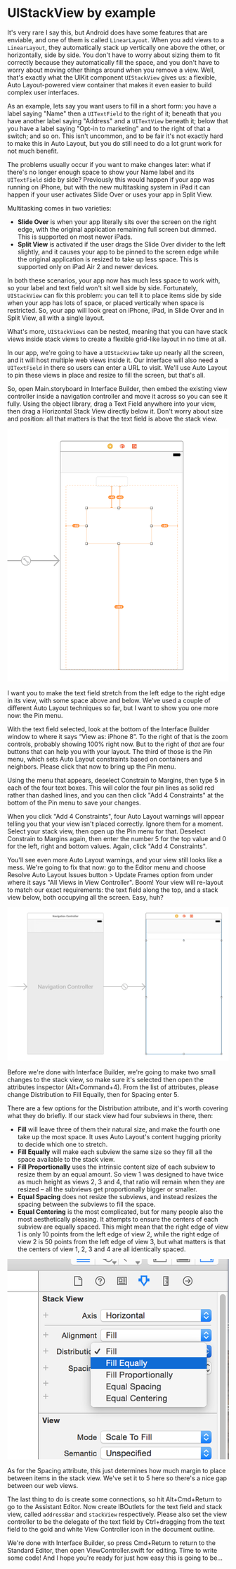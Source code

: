 # UIStackView by example

It's very rare I say this, but Android does have some features that are enviable, and one of them is called `LinearLayout`. When you add views to a `LinearLayout`, they automatically stack up vertically one above the other, or horizontally, side by side. You don't have to worry about sizing them to fit correctly because they automatically fill the space, and you don't have to worry about moving other things around when you remove a view. Well, that's exactly what the UIKit component `UIStackView` gives us: a flexible, Auto Layout-powered view container that makes it even easier to build complex user interfaces.

As an example, lets say you want users to fill in a short form: you have a label saying "Name" then a `UITextField` to the right of it; beneath that you have another label saying "Address" and a `UITextView` beneath it; below that you have a label saying "Opt-in to marketing" and to the right of that a switch; and so on. This isn't uncommon, and to be fair it's not exactly hard to make this in Auto Layout, but you do still need to do a lot grunt work for not much benefit.

The problems usually occur if you want to make changes later: what if there's no longer enough space to show your Name label and its `UITextField` side by side? Previously this would happen if your app was running on iPhone, but with the new multitasking system in iPad it can happen if your user activates Slide Over or uses your app in Split View.

Multitasking comes in two varieties:

- **Slide Over** is when your app literally sits over the screen on the right edge, with the original application remaining full screen but dimmed. This is supported on most newer iPads.
- **Split View** is activated if the user drags the Slide Over divider to the left slightly, and it causes your app to be pinned to the screen edge while the original application is resized to take up less space. This is supported only on iPad Air 2 and newer devices.

In both these scenarios, your app now has much less space to work with, so your label and text field won't sit well side by side. Fortunately, `UIStackView` can fix this problem: you can tell it to place items side by side when your app has lots of space, or placed vertically when space is restricted. So, your app will look great on iPhone, iPad, in Slide Over and in Split View, all with a single layout.

What's more, `UIStackViews` can be nested, meaning that you can have stack views inside stack views to create a flexible grid-like layout in no time at all.

In our app, we're going to have a `UIStackView` take up nearly all the screen, and it will host multiple web views inside it. Our interface will also need a `UITextField` in there so users can enter a URL to visit. We'll use Auto Layout to pin these views in place and resize to fill the screen, but that's all.

So, open Main.storyboard in Interface Builder, then embed the existing view controller inside a navigation controller and move it across so you can see it fully. Using the object library, drag a Text Field anywhere into your view, then drag a Horizontal Stack View directly below it. Don't worry about size and position: all that matters is that the text field is above the stack view.

![The beginnings of our layout: just place a text field above a horizontal stack view.](31-1.png)

I want you to make the text field stretch from the left edge to the right edge in its view, with some space above and below. We’ve used a couple of different Auto Layout techniques so far, but I want to show you one more now: the Pin menu.

With the text field selected, look at the bottom of the Interface Builder window to where it says “View as: iPhone 8”. To the right of that is the zoom controls, probably showing 100% right now. But to the right of *that* are four buttons that can help you with your layout. The third of those is the Pin menu, which sets Auto Layout constraints based on containers and neighbors. Please click that now to bring up the Pin menu.

Using the menu that appears, deselect Constrain to Margins, then type 5 in each of the four text boxes. This will color the four pin lines as solid red rather than dashed lines, and you can then click "Add 4 Constraints" at the bottom of the Pin menu to save your changes.

When you click "Add 4 Constraints", four Auto Layout warnings will appear telling you that your view isn't placed correctly. Ignore them for a moment. Select your stack view, then open up the Pin menu for that. Deselect Constrain to Margins again, then enter the number 5 for the top value and 0 for the left, right and bottom values. Again, click "Add 4 Constraints".

You'll see even more Auto Layout warnings, and your view still looks like a mess. We're going to fix that now: go to the Editor menu and choose Resolve Auto Layout Issues button > Update Frames option from under where it says "All Views in View Controller". Boom! Your view will re-layout to match our exact requirements: the text field along the top, and a stack view below, both occupying all the screen. Easy, huh?

![Once Auto Layout rules have been added, the text field and stack view automatically jump into place.](31-2.png)

Before we're done with Interface Builder, we're going to make two small changes to the stack view, so make sure it's selected then open the attributes inspector (Alt+Command+4). From the list of attributes, please change Distribution to Fill Equally, then for Spacing enter 5.

There are a few options for the Distribution attribute, and it's worth covering what they do briefly. If our stack view had four subviews in there, then:

- **Fill** will leave three of them their natural size, and make the fourth one take up the most space. It uses Auto Layout's content hugging priority to decide which one to stretch.
- **Fill Equally** will make each subview the same size so they fill all the space available to the stack view.
- **Fill Proportionally** uses the intrinsic content size of each subview to resize them by an equal amount. So view 1 was designed to have twice as much height as views 2, 3 and 4, that ratio will remain when they are resized – all the subviews get proportionally bigger or smaller.
- **Equal Spacing** does not resize the subviews, and instead resizes the spacing between the subviews to fill the space.
- **Equal Centering** is the most complicated, but for many people also the most aesthetically pleasing. It attempts to ensure the centers of each subview are equally spaced. This might mean that the right edge of view 1 is only 10 points from the left edge of view 2, while the right edge of view 2 is 50 points from the left edge of view 3, but what matters is that the centers of view 1, 2, 3 and 4 are all identically spaced.

![Change your stack view's distribution setting to be Equal to have its subviews take up an equal amount of space.](31-3.png)

As for the Spacing attribute, this just determines how much margin to place between items in the stack view. We've set it to 5 here so there's a nice gap between our web views.

The last thing to do is create some connections, so hit Alt+Cmd+Return to go to the Assistant Editor. Now create IBOutlets for the text field and stack view, called `addressBar` and `stackView` respectively. Please also set the view controller to be the delegate of the text field by Ctrl+dragging from the text field to the gold and white View Controller icon in the document outline.

We're done with Interface Builder, so press Cmd+Return to return to the Standard Editor, then open ViewController.swift for editing. Time to write some code! And I hope you're ready for just how easy this is going to be…
